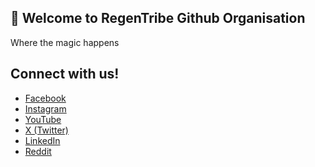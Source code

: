 ## 👋 Welcome to RegenTribe Github Organisation

Where the magic happens

## Connect with us!

- [Facebook](https://www.facebook.com/regen.tribe)
- [Instagram](https://www.instagram.com/regen.tribe)
- [YouTube](https://www.youtube.com/@regentribe)
- [X (Twitter)](https://twitter.com/regentribe)
- [LinkedIn](https://www.linkedin.com/company/regentribe)
- [Reddit](https://www.reddit.com/r/RegenerativeCommunity/)
<!--

**Here are some ideas to get you started:**

🙋‍♀️ A short introduction - what is your organization all about?
🌈 Contribution guidelines - how can the community get involved?
👩‍💻 Useful resources - where can the community find your docs? Is there anything else the community should know?
🍿 Fun facts - what does your team eat for breakfast?
🧙 Remember, you can do mighty things with the power of [Markdown](https://docs.github.com/github/writing-on-github/getting-started-with-writing-and-formatting-on-github/basic-writing-and-formatting-syntax)
-->
